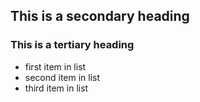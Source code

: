 ## This is a secondary heading
### This is a tertiary heading

* first item in list
* second item in list
* third item in list



